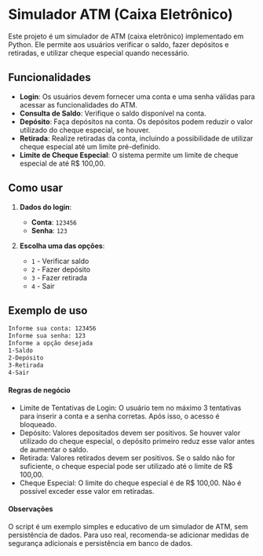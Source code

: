 # Simulador ATM (Caixa Eletrônico)

Este projeto é um simulador de ATM (caixa eletrônico) implementado em Python. Ele permite aos usuários verificar o saldo, fazer depósitos e retiradas, e utilizar cheque especial quando necessário.

## Funcionalidades

- **Login**: Os usuários devem fornecer uma conta e uma senha válidas para acessar as funcionalidades do ATM.
- **Consulta de Saldo**: Verifique o saldo disponível na conta.
- **Depósito**: Faça depósitos na conta. Os depósitos podem reduzir o valor utilizado do cheque especial, se houver.
- **Retirada**: Realize retiradas da conta, incluindo a possibilidade de utilizar cheque especial até um limite pré-definido.
- **Limite de Cheque Especial**: O sistema permite um limite de cheque especial de até R$ 100,00.

## Como usar

1. **Dados do login**:

   - **Conta**: `123456`
   - **Senha**: `123`

2. **Escolha uma das opções**:
   - `1` - Verificar saldo
   - `2` - Fazer depósito
   - `3` - Fazer retirada
   - `4` - Sair

## Exemplo de uso

```sh
Informe sua conta: 123456
Informe sua senha: 123
Informe a opção desejada
1-Saldo
2-Depósito
3-Retirada
4-Sair
```

#### Regras de negócio

- Limite de Tentativas de Login: O usuário tem no máximo 3 tentativas para inserir a conta e a senha corretas. Após isso, o acesso é bloqueado.
- Depósito: Valores depositados devem ser positivos. Se houver valor utilizado do cheque especial, o depósito primeiro reduz esse valor antes de aumentar o saldo.
- Retirada: Valores retirados devem ser positivos. Se o saldo não for suficiente, o cheque especial pode ser utilizado até o limite de R\$ 100,00.
- Cheque Especial: O limite do cheque especial é de R$ 100,00. Não é possível exceder esse valor em retiradas.

#### Observações

O script é um exemplo simples e educativo de um simulador de ATM, sem persistência de dados.
Para uso real, recomenda-se adicionar medidas de segurança adicionais e persistência em banco de dados.
